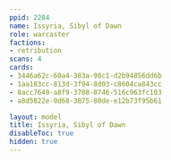 ```yaml
---
ppid: 2284
name: Issyria, Sibyl of Dawn
role: warcaster
factions:
- retribution
scans: 4
cards:
- 3446a62c-60a4-383a-98c1-d2b94856dd6b
- 1aa183cc-813d-3f94-8d03-c8604ca843cc
- 8acc7649-a8f9-3708-8746-516c963fc103
- a8d5822e-0d68-3875-80de-e12b73f95b61

layout: model
title: Issyria, Sibyl of Dawn
disableToc: true
hidden: true
---
```

